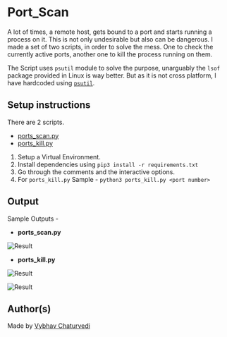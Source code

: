 # Port_Scan

A lot of times, a remote host, gets bound to a port and starts running a process on it. This is not only undesirable but also can be dangerous.
I made a set of two scripts, in order to solve the mess. One to check the currently active ports, another one to kill the process running on them.

The Script uses `psutil` module to solve the purpose, unarguably the `lsof` package provided in Linux is way better.
But as it is not cross platform, I have hardcoded using [`psutil`](https://psutil.readthedocs.io/en/latest/).
## Setup instructions  

There are 2 scripts.  
- [ports_scan.py](./ports_scan.py)  
- [ports_kill.py](./ports_kill.py)

1. Setup a Virtual Environment.
1. Install dependencies using `pip3 install -r requirements.txt`
1. Go through the comments and the interactive options.
1. For `ports_kill.py` Sample - `python3 ports_kill.py <port number>`

## Output  

Sample Outputs -   

- **ports_scan.py**

![Result](https://i.imgur.com/7DOoRQu.png)  

- **ports_kill.py**

![Result](https://i.imgur.com/gJQoQom.png)  


![Result](https://i.imgur.com/iWfVLC3.png)  

## Author(s)  

Made by [Vybhav Chaturvedi](https://www.linkedin.com/in/vybhav-chaturvedi-0ba82614a/)
